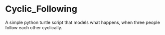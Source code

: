 # Cyclic_Following
A simple python turtle script that models what happens, when three people follow each other cyclically.
